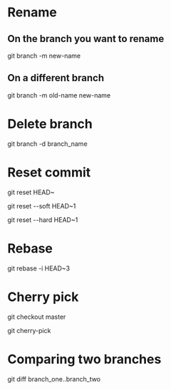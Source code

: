 # Rename
## On the branch you want to rename
git branch -m new-name

## On a different branch
git branch -m old-name new-name

# Delete branch
git branch -d branch_name

# Reset commit
git reset HEAD~

git reset --soft HEAD~1

git reset --hard HEAD~1

# Rebase
git rebase -i HEAD~3

# Cherry pick
git checkout master

git cherry-pick <commit-hash>

# Comparing two branches
git diff branch_one..branch_two

